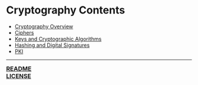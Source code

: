 # Cryptography Contents
- [Cryptography Overview](https://notes.ryancranie.com/Notes/Cryptography/Cryptography%20Overview)
- [Ciphers](https://notes.ryancranie.com/Notes/Cryptography/Ciphers)
- [Keys and Cryptographic Algorithms](https://notes.ryancranie.com/Notes/Cryptography/Keys%20and%20Cryptographic%20Algorithms)
- [Hashing and Digital Signatures](https://notes.ryancranie.com/Notes/Cryptography/Hashing%20and%20Digital%20Signatures)
- [PKI](https://notes.ryancranie.com/Notes/Cryptography/PKI)

---
<font size=3><b>[README](https://github.com/ryancranie/cybersecurity-osint/blob/main/README.md)<br>
[LICENSE](https://github.com/ryancranie/cybersecurity-osint/blob/main/LICENSE)</b></font>
